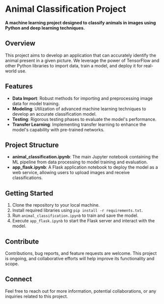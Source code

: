 # Animal Classification Project

**A machine learning project designed to classify animals in images using Python and deep learning techniques.**

## Overview

This project aims to develop an application that can accurately identify the animal present in a given picture. We leverage the power of TensorFlow and other Python libraries to import data, train a model, and deploy it for real-world use.

## Features

- **Data Import**: Robust methods for importing and preprocessing image data for model training.
- **Modeling**: Utilization of advanced machine learning techniques to develop an accurate classification model.
- **Testing**: Rigorous testing phases to evaluate the model's performance.
- **Transfer Learning**: Implementing transfer learning to enhance the model's capability with pre-trained networks.

## Project Structure

- **animal_classification.ipynb**: The main Jupyter notebook containing the ML pipeline from data processing to model training and evaluation.
- **app_flask.ipynb**: A Flask application notebook to deploy the model as a web service, allowing users to upload images and receive classifications.

## Getting Started

1. Clone the repository to your local machine.
2. Install required libraries using `pip install -r requirements.txt`.
3. Run `animal_classification.ipynb` to train and save the model.
4. Execute `app_flask.ipynb` to start the Flask server and interact with the model.

## Contribute

Contributions, bug reports, and feature requests are welcome. This project is ongoing, and collaborative efforts will help improve its functionality and scope.

## Connect

Feel free to reach out for more information, potential collaborations, or any inquiries related to this project.
